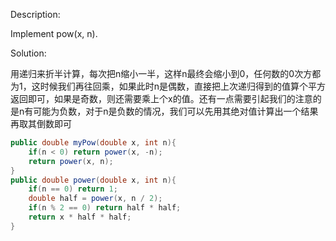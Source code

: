 Description:

Implement pow(x, n).

Solution:

用递归来折半计算，每次把n缩小一半，这样n最终会缩小到0，任何数的0次方都为1，这时候我们再往回乘，如果此时n是偶数，直接把上次递归得到的值算个平方返回即可，如果是奇数，则还需要乘上个x的值。还有一点需要引起我们的注意的是n有可能为负数，对于n是负数的情况，我们可以先用其绝对值计算出一个结果再取其倒数即可

```java
public double myPow(double x, int n){
    if(n < 0) return power(x, -n);
    return power(x, n);
}
public double power(double x, int n){
    if(n == 0) return 1;
    double half = power(x, n / 2);
    if(n % 2 == 0) return half * half;
    return x * half * half;
}
```

